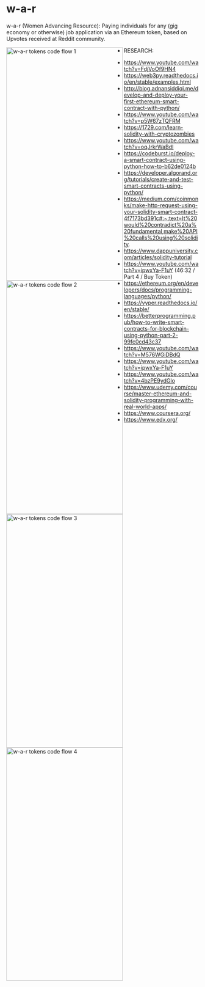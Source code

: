 # w-a-r

w-a-r (Women Advancing Resource): Paying individuals for any (gig economy or otherwise) job application via an Ethereum token, based on Upvotes received at Reddit community.

<img align="left" width="305" height="611" src="https://github.com/SalmanEagle/1.png" alt="w-a-r tokens code flow 1">
<img align="left" width="305" height="611" src="https://github.com/SalmanEagle/2.png" alt="w-a-r tokens code flow 2">
<img align="left" width="305" height="611" src="https://github.com/SalmanEagle/3.png" alt="w-a-r tokens code flow 3">
<img align="left" width="305" height="611" src="https://github.com/SalmanEagle/4.png" alt="w-a-r tokens code flow 4">

- RESEARCH:

* https://www.youtube.com/watch?v=FdjVoOf9HN4
* https://web3py.readthedocs.io/en/stable/examples.html
* http://blog.adnansiddiqi.me/develop-and-deploy-your-first-ethereum-smart-contract-with-python/
* https://www.youtube.com/watch?v=p5W67zTQFRM
* https://1729.com/learn-solidity-with-cryptozombies
* https://www.youtube.com/watch?v=oqJrkrWaBdI
* https://codeburst.io/deploy-a-smart-contract-using-python-how-to-b62de0124b
* https://developer.algorand.org/tutorials/create-and-test-smart-contracts-using-python/
* https://medium.com/coinmonks/make-http-request-using-your-solidity-smart-contract-4f7173bd391c#:~:text=It%20would%20contradict%20a%20fundamental,make%20API%20calls%20using%20solidity.
* https://www.dappuniversity.com/articles/solidity-tutorial
* https://www.youtube.com/watch?v=ipwxYa-F1uY (46:32 / Part 4 / Buy Token)
* https://ethereum.org/en/developers/docs/programming-languages/python/
* https://vyper.readthedocs.io/en/stable/
* https://betterprogramming.pub/how-to-write-smart-contracts-for-blockchain-using-python-part-2-99fc0cd43c37
* https://www.youtube.com/watch?v=M576WGiDBdQ
* https://www.youtube.com/watch?v=ipwxYa-F1uY
* https://www.youtube.com/watch?v=4bzPE9ydGlo
* https://www.udemy.com/course/master-ethereum-and-solidity-programming-with-real-world-apps/
* https://www.coursera.org/
* https://www.edx.org/
